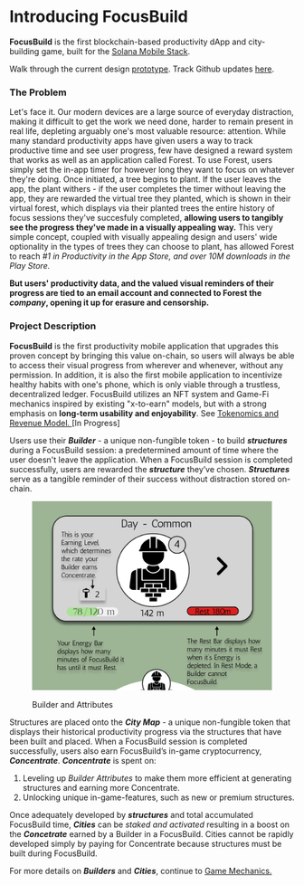 # Introducing FocusBuild

**FocusBuild** is the first blockchain-based productivity dApp and city-building game, built for the [Solana Mobile Stack](https://github.com/solana-mobile/solana-mobile-stack-sdk).

Walk through the current design [prototype](https://www.figma.com/proto/KAMiD8jZHfC8so6ZKsobGZ/FocusBuild?node-id=293%3A716\&scaling=min-zoom\&page-id=89%3A495\&starting-point-node-id=293%3A716). Track Github updates [here](https://github.com/FocusBuild/FocusBuild).

### The Problem

Let's face it. Our modern devices are a large source of everyday distraction, making it difficult to get the work we need done, harder to remain present in real life, depleting arguably one's most valuable resource: attention. While many standard productivity apps have given users a way to track productive time and see user progress, few have designed a reward system that works as well as an application called Forest. To use Forest, users simply set the in-app timer for however long they want to focus on whatever they're doing. Once initiated, a tree begins to plant. If the user leaves the app, the plant withers - if the user completes the timer without leaving the app, they are rewarded the virtual tree they planted, which is shown in their virtual forest, which displays via their planted trees the entire history of focus sessions they've succesfuly completed, **allowing users to tangibly see the progress they've made in a visually appealing way.** This very simple concept, coupled with visually appealing design and users' wide optionality in the types of trees they can choose to plant, has allowed Forest to reach _#1 in Productivity in the App Store, and over 10M downloads in the Play Store._

**But users' productivity data, and the valued visual reminders of their progress are tied to an email account and connected to Forest the **_**company**_**, opening it up for erasure and censorship.**&#x20;

### **Project Description**

**FocusBuild** is the first productivity mobile application that upgrades this proven concept by bringing this value on-chain, so users will always be able to access their visual progress from wherever and whenever, without any permission. In addition, it is also the first mobile application to incentivize healthy habits with one's phone, which is only viable through a trustless, decentralized ledger. FocusBuild utilizes an NFT system and Game-Fi mechanics inspired by existing "x-to-earn" models, but with a strong emphasis on **long-term usability and enjoyability**. See [Tokenomics and Revenue Model. ](tokenomics-and-revenue-model.md)\[In Progress]

Users use their _**Builder** -_ a unique non-fungible token - to build _**structures**_ during a FocusBuild session: a predetermined amount of time where the user doesn't leave the application. When a FocusBuild session is completed successfully, users are rewarded the _**structure**_ they’ve chosen. _**Structures**_ serve as a tangible reminder of their success without distraction stored on-chain.

<figure><img src=".gitbook/assets/Screen Shot 2022-10-12 at 2.33.17 PM.png" alt=""><figcaption><p>Builder and Attributes</p></figcaption></figure>

Structures are placed onto the _**City Map**_ - a unique non-fungible token that displays their historical productivity progress via the structures that have been built and placed. When a FocusBuild session is completed successfully, users also earn FocusBuild’s in-game cryptocurrency, _**Concentrate**_. _**Concentrate**_ is spent on:

1. Leveling up _Builder Attributes_ to make them more efficient at generating structures and earning more Concentrate.
2. Unlocking unique in-game-features, such as new or premium structures.

Once adequately developed by _**structures**_ and total accumulated FocusBuild time, _**Cities**_ can be _staked and activated_ resulting in a boost on the _**Concetrate**_ earned by a Builder in a FocusBuild. Cities cannot be rapidly developed simply by paying for Concentrate because structures must be built during FocusBuild.

For more details on _**Builders**_ and _**Cities**_, continue to [Game Mechanics.](game-mechanics/)
